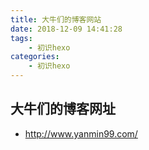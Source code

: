 ```yaml
---
title: 大牛们的博客网站
date: 2018-12-09 14:41:28
tags: 
	- 初识hexo
categories: 
	- 初识hexo
---
```

## 大牛们的博客网址
- http://www.yanmin99.com/
